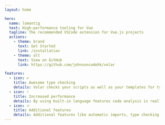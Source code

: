 ```yaml
---
layout: home

hero:
  name: lomantig
  text: High-performance tooling for Vue
  tagline: The recommended VSCode extension for Vue.js projects
  actions:
    - theme: brand
      text: Get Started
      link: /installation
    - theme: alt
      text: View on GitHub
      link: https://github.com/johnsoncodehk/volar

features:
  - icon: ✔
    title: Awesome type checking
    details: Volar checks your scripts as well as your templates for typescript errors
  - icon: ⚡
    title: Increased performance
    details: By using built-in language features code analysis is really fast
  - icon: 🔥 
    title: Additional features
    details: Additional features like automatic imports, type checking at build time etc. are included out of the box
---
```




